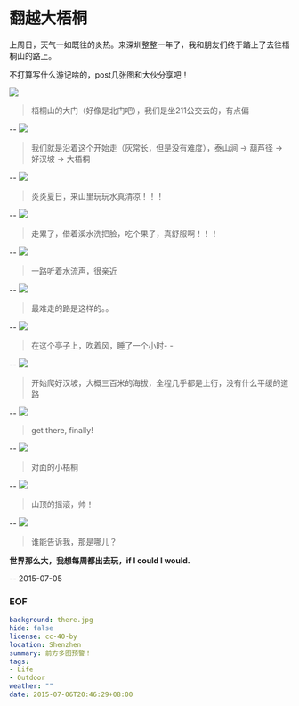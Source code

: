 翻越大梧桐
===
上周日，天气一如既往的炎热。来深圳整整一年了，我和朋友们终于踏上了去往梧桐山的路上。

不打算写什么游记啥的，post几张图和大伙分享吧！

![](entrance-door.jpg)
> 梧桐山的大门（好像是北门吧），我们是坐211公交去的，有点偏

--
![](taishan-stream.jpg)
> 我们就是沿着这个开始走（灰常长，但是没有难度），泰山涧 -> 葫芦径 -> 好汉坡 -> 大梧桐

--
![](playing-water.jpg)
> 炎炎夏日，来山里玩玩水真清凉！！！

--
![](washing-face.jpg)
> 走累了，借着溪水洗把脸，吃个果子，真舒服啊！！！

--
![](fall.jpg)
> 一路听着水流声，很亲近

--
![](road.jpg)
> 最难走的路是这样的。。

--
![](sleepy.jpg)
> 在这个亭子上，吹着风，睡了一个小时- -

--
![](hero-slope.jpg)
> 开始爬好汉坡，大概三百米的海拔，全程几乎都是上行，没有什么平缓的道路

--
![](peek.jpg)
> get there, finally!

--
![](small-wutong.jpg)
> 对面的小梧桐

--
![](music.jpg)
> 山顶的摇滚，帅！

--
![](there.jpg)
> 谁能告诉我，那是哪儿？


**世界那么大，我想每周都出去玩，if I could I would.**

--
2015-07-05


### EOF
```yaml
background: there.jpg
hide: false
license: cc-40-by
location: Shenzhen
summary: 前方多图预警！
tags:
- Life
- Outdoor
weather: ""
date: 2015-07-06T20:46:29+08:00
```

